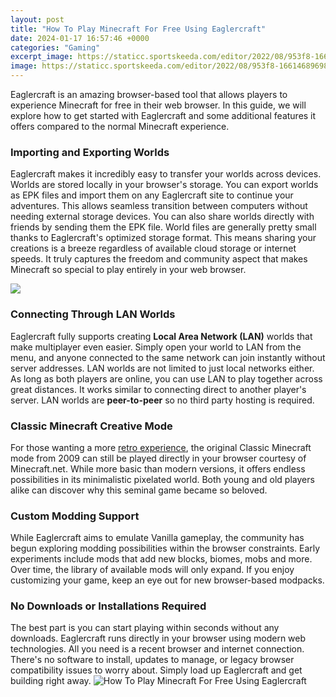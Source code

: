 ```yaml
---
layout: post
title: "How To Play Minecraft For Free Using Eaglercraft"
date: 2024-01-17 16:57:46 +0000
categories: "Gaming"
excerpt_image: https://staticc.sportskeeda.com/editor/2022/08/953f8-16614689698927-1920.jpg
image: https://staticc.sportskeeda.com/editor/2022/08/953f8-16614689698927-1920.jpg
---
```


Eaglercraft is an amazing browser-based tool that allows players to experience Minecraft for free in their web browser. In this guide, we will explore how to get started with Eaglercraft and some additional features it offers compared to the normal Minecraft experience.
### Importing and Exporting Worlds
Eaglercraft makes it incredibly easy to transfer your worlds across devices. Worlds are stored locally in your browser's storage. You can export worlds as EPK files and import them on any Eaglercraft site to continue your adventures. This allows seamless transition between computers without needing external storage devices. You can also share worlds directly with friends by sending them the EPK file.
World files are generally pretty small thanks to Eaglercraft's optimized storage format. This means sharing your creations is a breeze regardless of available cloud storage or internet speeds. It truly captures the freedom and community aspect that makes Minecraft so special to play entirely in your web browser.

![](https://staticg.sportskeeda.com/editor/2022/08/25ae7-16614692944428-1920.jpg)
### Connecting Through LAN Worlds 
Eaglercraft fully supports creating **Local Area Network (LAN)** worlds that make multiplayer even easier. Simply open your world to LAN from the menu, and anyone connected to the same network can join instantly without server addresses. 
LAN worlds are not limited to just local networks either. As long as both players are online, you can use LAN to play together across great distances. It works similar to connecting direct to another player's server. LAN worlds are **peer-to-peer** so no third party hosting is required.
### Classic Minecraft Creative Mode
For those wanting a more [retro experience](https://store.fi.io.vn/cute-axolotl-funny-i-axolotl-questions-salamander-265/men&), the original Classic Minecraft mode from 2009 can still be played directly in your browser courtesy of Minecraft.net. While more basic than modern versions, it offers endless possibilities in its minimalistic pixelated world. Both young and old players alike can discover why this seminal game became so beloved.
### Custom Modding Support
While Eaglercraft aims to emulate Vanilla gameplay, the community has begun exploring modding possibilities within the browser constraints. Early experiments include mods that add new blocks, biomes, mobs and more. Over time, the library of available mods will only expand. If you enjoy customizing your game, keep an eye out for new browser-based modpacks.
### No Downloads or Installations Required  
The best part is you can start playing within seconds without any downloads. Eaglercraft runs directly in your browser using modern web technologies. All you need is a recent browser and internet connection. There's no software to install, updates to manage, or legacy browser compatibility issues to worry about. Simply load up Eaglercraft and get building right away.
![How To Play Minecraft For Free Using Eaglercraft](https://staticc.sportskeeda.com/editor/2022/08/953f8-16614689698927-1920.jpg)